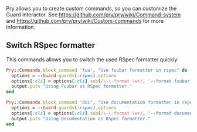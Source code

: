 Pry allows you to create custom commands, so you can customize the Guard interactor. See https://github.com/pry/pry/wiki/Command-system and https://github.com/pry/pry/wiki/Custom-commands for more information.

## Switch RSpec formatter

This commands allows you to switch the used RSpec formatter quickly:

```ruby
Pry::Commands.block_command 'fuu', "Use fuubar formatter in rspec" do
  options = ::Guard.guards(:rspec).options
  options[:cli] = options[:cli].sub(/\-\-format \w+/, '--format fuubar')
  output.puts "Using Fuubar as RSpec formatter."
end

Pry::Commands.block_command 'doc', "Use documentation formatter in rspec" do
  options = ::Guard.guards(:rspec).options
  options[:cli] = options[:cli].sub(/\-\-format \w+/, '--format documentation')
  output.puts "Using Documentation as RSpec formatter."
end
```